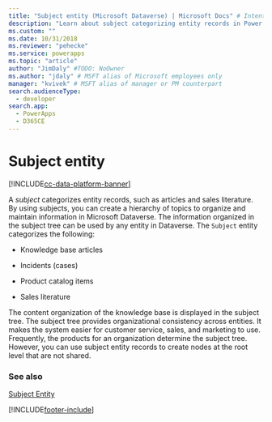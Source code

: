 ```yaml
---
title: "Subject entity (Microsoft Dataverse) | Microsoft Docs" # Intent and product brand in a unique string of 43-59 chars including spaces
description: "Learn about subject categorizing entity records in Power Apps, such as articles and sales literature. Using subjects you can create a hierarchy of topics to organize and maintain information."
ms.custom: ""
ms.date: 10/31/2018
ms.reviewer: "pehecke"
ms.service: powerapps
ms.topic: "article"
author: "JimDaly" #TODO: NoOwner
ms.author: "jdaly" # MSFT alias of Microsoft employees only
manager: "kvivek" # MSFT alias of manager or PM counterpart
search.audienceType: 
  - developer
search.app: 
  - PowerApps
  - D365CE
---
```

# Subject entity

[!INCLUDE[cc-data-platform-banner](../../includes/cc-data-platform-banner.md)]

A *subject* categorizes entity records, such as articles and sales literature. By using subjects, you can create a hierarchy of topics to organize and maintain information in Microsoft Dataverse. The information organized in the subject tree can be used by any entity in Dataverse. The `Subject` entity categorizes the following:  
  
- Knowledge base articles  
  
- Incidents (cases)  
  
- Product catalog items  
  
- Sales literature  
  
The content organization of the knowledge base is displayed in the subject tree. The subject tree provides organizational consistency across entities. It makes the system easier for customer service, sales, and marketing to use. Frequently, the products for an organization determine the subject tree. However, you can use subject entity records to create nodes at the root level that are not shared.  
  
### See also  
 [Subject Entity](reference/entities/subject.md) 
 


[!INCLUDE[footer-include](../../includes/footer-banner.md)]